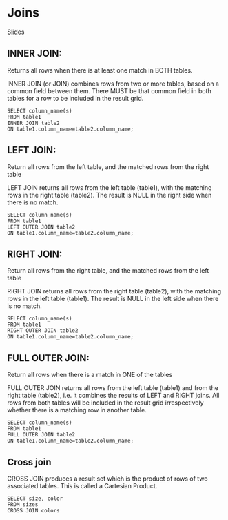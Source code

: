 # Joins

[Slides](https://learningcentral.cf.ac.uk/bbcswebdav/pid-4766720-dt-content-rid-11793832_2/courses/1819-CM6211/Week%203%20-%20Session%206%20-%20%20More%20SQL%20%28JOINS%20CASE%29.pdf)

## INNER JOIN: 

Returns all rows when there is at least one match in BOTH tables.

INNER JOIN (or JOIN) combines rows from two or more tables, based on a common field
between them. There MUST be that common field in both tables for a row to be included in the
result grid.

```
SELECT column_name(s)
FROM table1
INNER JOIN table2
ON table1.column_name=table2.column_name;
```

## LEFT JOIN: 

Return all rows from the left table, and the matched rows from the right table

LEFT JOIN returns all rows from the left table (table1), with the matching rows in the right table
(table2). The result is NULL in the right side when there is no match.

```
SELECT column_name(s)
FROM table1
LEFT OUTER JOIN table2
ON table1.column_name=table2.column_name;
```

## RIGHT JOIN: 

Return all rows from the right table, and the matched rows from the left table

RIGHT JOIN returns all rows from the right table (table2), with the matching rows in the left
table (table1). The result is NULL in the left side when there is no match.

```
SELECT column_name(s)
FROM table1
RIGHT OUTER JOIN table2
ON table1.column_name=table2.column_name;
```

## FULL OUTER JOIN: 

Return all rows when there is a match in ONE of the tables

FULL OUTER JOIN returns all rows from the left table (table1) and from the right table (table2),
i.e. it combines the results of LEFT and RIGHT joins. All rows from both tables will be included in
the result grid irrespectively whether there is a matching row in another table.

```
SELECT column_name(s)
FROM table1
FULL OUTER JOIN table2
ON table1.column_name=table2.column_name;
```

## Cross join

CROSS JOIN produces a result
set which is the product of
rows of two associated tables.
This is called a Cartesian
Product.

```
SELECT size, color
FROM sizes
CROSS JOIN colors
```


